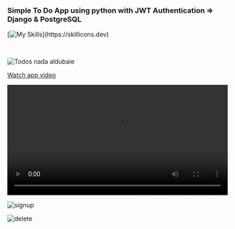 ### Simple To Do App using python with JWT Authentication => Django & PostgreSQL
[![My Skills](https://skillicons.dev/icons?i=python,django,bootstrap,postgres,)](https://skillicons.dev)


<br>

![Todos nada aldubaie](https://github.com/user-attachments/assets/491edce4-9547-4db2-a54b-e416f4f15925)


[Watch app video ](./todos.mp4)


<video width="100%" controls>
  <source src="./todos.mp4" type="video/mp4">
Your browser doesn't support to watch the video!
</video>

![signup](https://github.com/user-attachments/assets/10e24cc6-d873-4a00-bc22-c2abcdda6788)

![delete](https://github.com/user-attachments/assets/b747a5bc-ebe5-4d96-ab4c-e9340c82cd8b)
